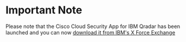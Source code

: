 # Important Note
Please note that the Cisco Cloud Security App for IBM Qradar has been launched and you can now [download it from IBM's X Force Exchange](https://exchange.xforce.ibmcloud.com/hub/extension/e166adf27d1d6cb2859c58aa8760d43b)

